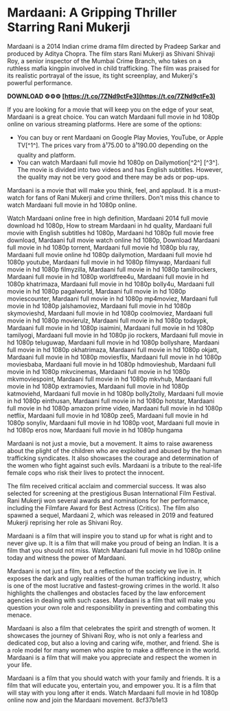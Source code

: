 
 
# Mardaani: A Gripping Thriller Starring Rani Mukerji
 
Mardaani is a 2014 Indian crime drama film directed by Pradeep Sarkar and produced by Aditya Chopra. The film stars Rani Mukerji as Shivani Shivaji Roy, a senior inspector of the Mumbai Crime Branch, who takes on a ruthless mafia kingpin involved in child trafficking. The film was praised for its realistic portrayal of the issue, its tight screenplay, and Mukerji's powerful performance.
 
**DOWNLOAD ⚙⚙⚙ [https://t.co/7ZNd9ctFe3](https://t.co/7ZNd9ctFe3)**


 
If you are looking for a movie that will keep you on the edge of your seat, Mardaani is a great choice. You can watch Mardaani full movie in hd 1080p online on various streaming platforms. Here are some of the options:
 
- You can buy or rent Mardaani on Google Play Movies, YouTube, or Apple TV[^1^]. The prices vary from â¹75.00 to â¹190.00 depending on the quality and platform.
- You can watch Mardaani full movie hd 1080p on Dailymotion[^2^] [^3^]. The movie is divided into two videos and has English subtitles. However, the quality may not be very good and there may be ads or pop-ups.

Mardaani is a movie that will make you think, feel, and applaud. It is a must-watch for fans of Rani Mukerji and crime thrillers. Don't miss this chance to watch Mardaani full movie in hd 1080p online.
 
Watch Mardaani online free in high definition,  Mardaani 2014 full movie download hd 1080p,  How to stream Mardaani in hd quality,  Mardaani full movie with English subtitles hd 1080p,  Mardaani hd 1080p full movie free download,  Mardaani full movie watch online hd 1080p,  Download Mardaani full movie in hd 1080p torrent,  Mardaani full movie hd 1080p blu ray,  Mardaani full movie online hd 1080p dailymotion,  Mardaani full movie hd 1080p youtube,  Mardaani full movie in hd 1080p filmywap,  Mardaani full movie in hd 1080p filmyzilla,  Mardaani full movie in hd 1080p tamilrockers,  Mardaani full movie in hd 1080p worldfree4u,  Mardaani full movie in hd 1080p khatrimaza,  Mardaani full movie in hd 1080p bolly4u,  Mardaani full movie in hd 1080p pagalworld,  Mardaani full movie in hd 1080p moviescounter,  Mardaani full movie in hd 1080p mp4moviez,  Mardaani full movie in hd 1080p jalshamoviez,  Mardaani full movie in hd 1080p skymovieshd,  Mardaani full movie in hd 1080p coolmoviez,  Mardaani full movie in hd 1080p movierulz,  Mardaani full movie in hd 1080p todaypk,  Mardaani full movie in hd 1080p isaimini,  Mardaani full movie in hd 1080p tamilyogi,  Mardaani full movie in hd 1080p jio rockers,  Mardaani full movie in hd 1080p teluguwap,  Mardaani full movie in hd 1080p bollyshare,  Mardaani full movie in hd 1080p okhatrimaza,  Mardaani full movie in hd 1080p okjatt,  Mardaani full movie in hd 1080p moviesflix,  Mardaani full movie in hd 1080p moviesbaba,  Mardaani full movie in hd 1080p hdmovieshub,  Mardaani full movie in hd 1080p mkvcinemas,  Mardaani full movie in hd 1080p mkvmoviespoint,  Mardaani full movie in hd 1080p mkvhub,  Mardaani full movie in hd 1080p extramovies,  Mardaani full movie in hd 1080p katmoviehd,  Mardaani full movie in hd 1080p bolly2tolly,  Mardaani full movie in hd 1080p einthusan,  Mardaani full movie in hd 1080p hotstar,  Mardaani full movie in hd 1080p amazon prime video,  Mardaani full movie in hd 1080p netflix,  Mardaani full movie in hd 1080p zee5,  Mardaani full movie in hd 1080p sonyliv,  Mardaani full movie in hd 1080p voot,  Mardaani full movie in hd 1080p eros now,  Mardaani full movie in hd 1080p hungama
  
Mardaani is not just a movie, but a movement. It aims to raise awareness about the plight of the children who are exploited and abused by the human trafficking syndicates. It also showcases the courage and determination of the women who fight against such evils. Mardaani is a tribute to the real-life female cops who risk their lives to protect the innocent.
 
The film received critical acclaim and commercial success. It was also selected for screening at the prestigious Busan International Film Festival. Rani Mukerji won several awards and nominations for her performance, including the Filmfare Award for Best Actress (Critics). The film also spawned a sequel, Mardaani 2, which was released in 2019 and featured Mukerji reprising her role as Shivani Roy.
 
Mardaani is a film that will inspire you to stand up for what is right and to never give up. It is a film that will make you proud of being an Indian. It is a film that you should not miss. Watch Mardaani full movie in hd 1080p online today and witness the power of Mardaani.
  
Mardaani is not just a film, but a reflection of the society we live in. It exposes the dark and ugly realities of the human trafficking industry, which is one of the most lucrative and fastest-growing crimes in the world. It also highlights the challenges and obstacles faced by the law enforcement agencies in dealing with such cases. Mardaani is a film that will make you question your own role and responsibility in preventing and combating this menace.
 
Mardaani is also a film that celebrates the spirit and strength of women. It showcases the journey of Shivani Roy, who is not only a fearless and dedicated cop, but also a loving and caring wife, mother, and friend. She is a role model for many women who aspire to make a difference in the world. Mardaani is a film that will make you appreciate and respect the women in your life.
 
Mardaani is a film that you should watch with your family and friends. It is a film that will educate you, entertain you, and empower you. It is a film that will stay with you long after it ends. Watch Mardaani full movie in hd 1080p online now and join the Mardaani movement.
 8cf37b1e13
 
